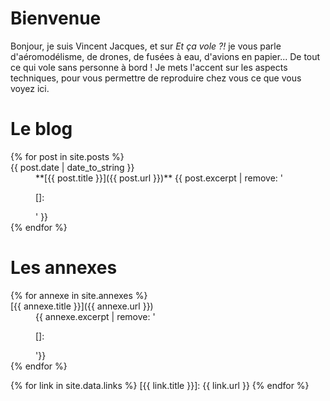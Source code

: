 ---
---

Bienvenue
=========

Bonjour, je suis Vincent Jacques, et sur *Et ça vole&nbsp;?!* je vous parle d'aéromodélisme, de drones, de fusées à eau, d'avions en papier...
De tout ce qui vole sans personne à bord&nbsp;!
Je mets l'accent sur les aspects techniques, pour vous permettre de reproduire chez vous ce que vous voyez ici.

Le blog
=======

<!-- @todo Flux RSS -->
<!-- @todo Add clearfixes to reset floats? -->
<!-- @todo Why does "[]:" appear in the excerpts? -->

<dl class="row">
{% for post in site.posts %}
<dt class="col-md-3">{{ post.date | date_to_string }}</dt>
<dd class="col-md-9">
**[{{ post.title }}]({{ post.url }})**
{{ post.excerpt | remove: '<p>[]:</p>' }}
</dd>
{% endfor %}
</dl>

Les annexes
===========

<!-- @todo Add clearfix to reset floats? -->

<dl class="row">
{% for annexe in site.annexes %}
<dt class="col-sm-3">[{{ annexe.title }}]({{ annexe.url }})</dt>
<dd class="col-sm-9">{{ annexe.excerpt | remove: '<p>[]:</p>'}}</dd>
{% endfor %}
</dl>

{% for link in site.data.links %}
[{{ link.title }}]: {{ link.url }}
{% endfor %}
